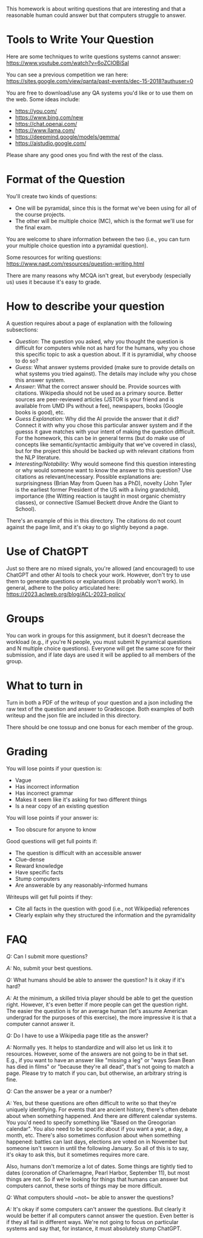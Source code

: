 
This homework is about writing questions that are interesting and that
a reasonable human could answer but that computers struggle to answer.

Tools to Write Your Question
=======

Here are some techniques to write questions systems cannot answer:
https://www.youtube.com/watch?v=6oZCIOBiSaI

You can see a previous competition we ran here:
https://sites.google.com/view/qanta/past-events/dec-15-2018?authuser=0

You are free to download/use any QA systems you'd like or to use them on the web.  Some ideas include:
* https://you.com/
* https://www.bing.com/new
* https://chat.openai.com/
* https://www.llama.com/
* https://deepmind.google/models/gemma/
* https://aistudio.google.com/

Please share any good ones you find with the rest of the class.

Format of the Question
========

You'll create two kinds of questions:
 * One will be pyramidal, since this is the format we've been using for all of the course projects.
 * The other will be multiple choice (MC), which is the format we'll use for the final exam.
 
You are welcome to share information between the two (i.e., you can turn your
multiple choice question into a pyramidal question).

Some resources for writing questions:
https://www.naqt.com/resources/question-writing.html

There are many reasons why MCQA isn't great, but everybody (especially us) uses it because it's easy to grade.

How to describe your question
=========
A question requires about a page of explanation with the following subsections:

* _Question_: The question you asked, why you thought the question is difficult for computers while not as hard for the humans, why you chose this specific topic to ask a question about. If it is pyramidial, why choose to do so?
* _Guess_: What answer systems provided (make sure to provide details on what systems you tried against). The details may include why you chose this answer system.   
* _Answer_: What the correct answer should be.  Provide sources with citations.  Wikipedia should not be used as a primary source.  Better sources are peer-reviewed articles (JSTOR is your friend and is available from UMD IPs without a fee), newspapers, books (Google books is good), etc.
* _Guess Explanation_: Why did the AI provide the answer that it did? Connect it with why you chose this particular answer system and if the guesss it gave matches with your intent of making the question difficult. For the
homework, this can be in general terms (but do make use of concepts like
semantic/syntactic ambiguity that we've covered in class), but for the project
this should be backed up with relevant citations from the NLP literature. 
* _Interesting/Notability_: Why would someone find this question interesting
or why would someone want to know the answer to this question?  Use citations
as relevant/necessary.  Possible explanations are: surprisingness (Brian May
from Queen has a PhD), novelty (John Tyler is the earliest former
President of the US with a living grandchild), importance (the Witting
reaction is taught in most organic chemistry classes), or connective (Samuel
Beckett drove Andre the Giant to School).

There's an example of this in this directory.  The citations do not count against the page limit, and it's okay to go slightly beyond a page.

Use of ChatGPT
========

Just so there are no mixed signals, you're allowed (and encouraged) to use
ChatGPT and other AI tools to check your work.  However, don't try to use them
to generate questions or explanations (it probably won't work).  In general,
adhere to the policy articulated here:
https://2023.aclweb.org/blog/ACL-2023-policy/


Groups
=========

You can work in groups for this assignment, but it doesn't decrease the
workload (e.g., if you're N people, you must submit N pyramical questions and N multiple choice questions).  Everyone
will get the same score for their submission, and if late days are used it
will be applied to all members of the group.

What to turn in
==========

Turn in both a PDF of the writeup of your question and a json including the
raw text of the question and answer to Gradescope. Both examples of both
writeup and the json file are included in this directory.

There should be one tossup and one bonus for each member of the group.

Grading
==========

You will lose points if your question is:
* Vague
* Has incorrect information
* Has incorrect grammar
* Makes it seem like it's asking for two different things
* Is a near copy of an existing question

You will lose points if your answer is:
* Too obscure for anyone to know

Good questions will get full points if:
* The question is difficult with an accessible answer
* Clue-dense
* Reward knowledge
* Have specific facts
* Stump computers
* Are answerable by any reasonably-informed humans

Writeups will get full points if they:
* Cite all facts in the question with good (i.e., not Wikipedia) references
* Clearly explain why they structured the information and the pyramidality
  

FAQ
===========

*Q:* Can I submit more questions?

*A:* No, submit your best questions.

*Q:* What humans should be able to answer the question?  Is it okay if it's hard?

*A:* At the minimum, a skilled trivia player should be able to get the question right.  However, it's even better if more people can get the question right.  The easier the question is for an average human (let's assume American undergrad for the purposes of this exercise), the more impressive it is that a computer cannot answer it.  

*Q:* Do I have to use a Wikipedia page title as the answer?

*A:* Normally yes.  It helps to standardize and will also let us link it to resources.  However, some of the answers are not going to be in that set.  E.g., if you want to have an answer like "missing a leg" or "ways Sean Bean has died in films" or "because they're all dead", that's not going to match a page.  Please try to match if you can, but otherwise, an arbitrary string is fine.

*Q:* Can the answer be a year or a number?

*A:* Yes, but these questions are often difficult to write so that they're uniquely identifying.  For events that are ancient history, there's often debate about when something happened.  And there are different calendar systems.  You you'd need to specify something like "Based on the Greogorian calendar".  You also need to be specific about if you want a year, a day, a month, etc.  There's also sometimes confusion about when something happened: battles can last days, elections are voted on in November but someone isn't sworn in until the following January.  So all of this is to say, it's okay to ask this, but it sometimes requires more care.

Also, humans don't memorize a lot of dates.  Some things are tightly tied to dates (coronation of Charlemagne, Pearl Harbor, September 11), but most things are not.  So if we're looking for things that humans can answer but computers cannot, these sorts of things may be more difficult.

*Q:* What computers should ~not~ be able to answer the questions?

*A:* It's okay if some computers can't answer the questions.  But clearly it would be better if all computers cannot answer the question.  Even better is if they all fail in different ways.  We're not going to focus on particular systems and say that, for instance, it must absolutely stump ChatGPT.

